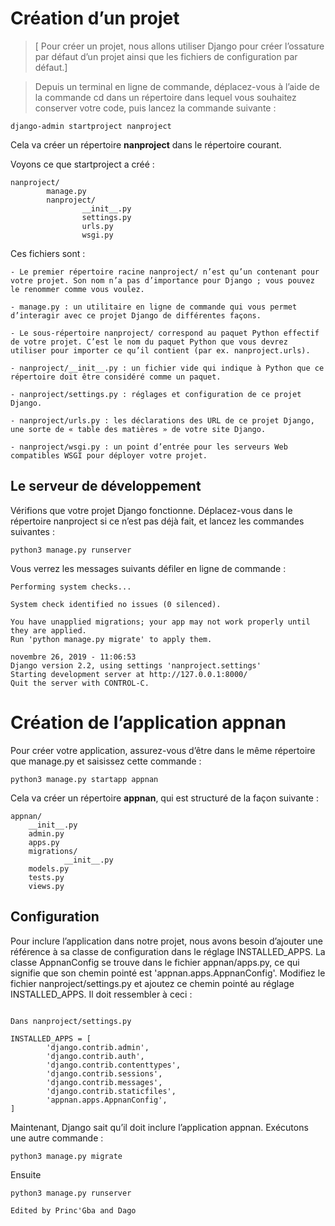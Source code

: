 # Création d’un projet


> [ Pour créer un projet, nous allons utiliser Django pour créer l’ossature par défaut d’un projet ainsi que les fichiers de configuration par défaut.]

> Depuis un terminal en ligne de commande, déplacez-vous à l’aide de la commande cd dans un répertoire dans lequel vous souhaitez conserver votre code, puis lancez la commande suivante :

```
django-admin startproject nanproject
```

Cela va créer un répertoire **nanproject** dans le répertoire courant.

Voyons ce que startproject a créé :

```
nanproject/
        manage.py
        nanproject/
                __init__.py
                settings.py
                urls.py
                wsgi.py
```
Ces fichiers sont :

    - Le premier répertoire racine nanproject/ n’est qu’un contenant pour votre projet. Son nom n’a pas d’importance pour Django ; vous pouvez le renommer comme vous voulez.
    
    - manage.py : un utilitaire en ligne de commande qui vous permet d’interagir avec ce projet Django de différentes façons.
    
    - Le sous-répertoire nanproject/ correspond au paquet Python effectif de votre projet. C’est le nom du paquet Python que vous devrez utiliser pour importer ce qu’il contient (par ex. nanproject.urls).
    
    - nanproject/__init__.py : un fichier vide qui indique à Python que ce répertoire doit être considéré comme un paquet.
    
    - nanproject/settings.py : réglages et configuration de ce projet Django.
    
    - nanproject/urls.py : les déclarations des URL de ce projet Django, une sorte de « table des matières » de votre site Django.
    
    - nanproject/wsgi.py : un point d’entrée pour les serveurs Web compatibles WSGI pour déployer votre projet.


## Le serveur de développement

Vérifions que votre projet Django fonctionne. Déplacez-vous dans le répertoire nanproject si ce n’est pas déjà fait, et lancez les commandes suivantes :

```
python3 manage.py runserver
```
Vous verrez les messages suivants défiler en ligne de commande :

```
Performing system checks...

System check identified no issues (0 silenced).

You have unapplied migrations; your app may not work properly until they are applied.
Run 'python manage.py migrate' to apply them.

novembre 26, 2019 - 11:06:53
Django version 2.2, using settings 'nanproject.settings'
Starting development server at http://127.0.0.1:8000/
Quit the server with CONTROL-C.
```


# Création de l’application **appnan**


Pour créer votre application, assurez-vous d’être dans le même répertoire que manage.py et saisissez cette commande :

```
python3 manage.py startapp appnan
```


Cela va créer un répertoire **appnan**, qui est structuré de la façon suivante :

```
appnan/
    __init__.py
    admin.py
    apps.py
    migrations/
            __init__.py
    models.py
    tests.py
    views.py
```

## Configuration

Pour inclure l’application dans notre projet, nous avons besoin d’ajouter une référence à sa classe de configuration dans le réglage INSTALLED_APPS. La classe AppnanConfig se trouve dans le fichier appnan/apps.py, ce qui signifie que son chemin pointé est 'appnan.apps.AppnanConfig'. Modifiez le fichier nanproject/settings.py et ajoutez ce chemin pointé au réglage INSTALLED_APPS. Il doit ressembler à ceci :

```

Dans nanproject/settings.py

INSTALLED_APPS = [
        'django.contrib.admin',
        'django.contrib.auth',
        'django.contrib.contenttypes',
        'django.contrib.sessions',
        'django.contrib.messages',
        'django.contrib.staticfiles',
        'appnan.apps.AppnanConfig',
]

```

Maintenant, Django sait qu’il doit inclure l’application appnan. Exécutons une autre commande :

```
python3 manage.py migrate
```

Ensuite

```
python3 manage.py runserver
```





`Edited by Princ'Gba and Dago`









